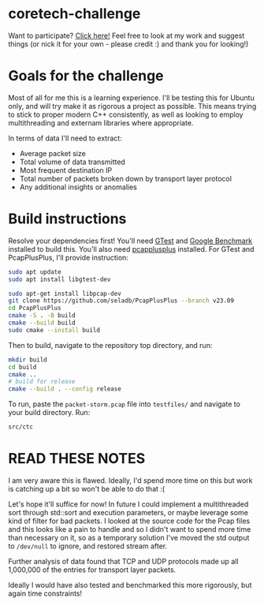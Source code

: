 # coretech-challenge
Want to participate? [Click here!](https://www.coretechsec.com/operation-packet-storm) Feel free to look at my work and suggest things (or nick it for your own - please credit :) and thank you for looking!)

# Goals for the challenge
Most of all for me this is a learning experience. I'll be testing this for Ubuntu only, and will try make it as rigorous a project as possible. This means trying to stick to proper modern C++ consistently, as well as looking to employ multithreading and externam libraries where appropriate.

In terms of data I'll need to extract:
- Average packet size
- Total volume of data transmitted
- Most frequent destination IP
- Total number of packets broken down by transport layer protocol
- Any additional insights or anomalies

# Build instructions
Resolve your dependencies first! You'll need [GTest](https://github.com/google/googletest) and [Google Benchmark](https://github.com/google/benchmark) installed to build this. You'll also need [pcapplusplus](https://pcapplusplus.github.io/docs/install/linux) installed. For GTest and PcapPlusPlus, I'll provide instruction:
```sh
sudo apt update
sudo apt install libgtest-dev

sudo apt-get install libpcap-dev
git clone https://github.com/seladb/PcapPlusPlus --branch v23.09
cd PcapPlusPlus
cmake -S . -B build
cmake --build build
sudo cmake --install build
```
Then to build, navigate to the repository top directory, and run:
```sh
mkdir build
cd build
cmake ..
# build for release
cmake --build . --config release
```
To run, paste the `packet-storm.pcap` file into `testfiles/` and navigate to your build directory. Run:
```sh
src/ctc
```

# READ THESE NOTES
I am very aware this is flawed. Ideally, I'd spend more time on this but work is catching up a bit so won't be able to do that :( 

Let's hope it'll suffice for now! In future I could implement a multithreaded sort through std::sort and execution parameters, or maybe leverage some kind of filter for bad packets. I looked at the source code for the Pcap files and this looks like a pain to handle and so I didn't want to spend more time than necessary on it, so as a temporary solution I've moved the std output to `/dev/null` to ignore, and restored stream after.

Further analysis of data found that TCP and UDP protocols made up all 1,000,000 of the entries for transport layer packets.

Ideally I would have also tested and benchmarked this more rigorously, but again time constraints!